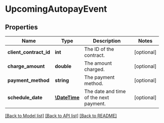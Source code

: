 # UpcomingAutopayEvent

## Properties
Name | Type | Description | Notes
------------ | ------------- | ------------- | -------------
**client_contract_id** | **int** | The ID of the contract. | [optional] 
**charge_amount** | **double** | The amount charged. | [optional] 
**payment_method** | **string** | The payment method. | [optional] 
**schedule_date** | [**\DateTime**](\DateTime.md) | The date and time of the next payment. | [optional] 

[[Back to Model list]](../README.md#documentation-for-models) [[Back to API list]](../README.md#documentation-for-api-endpoints) [[Back to README]](../README.md)


